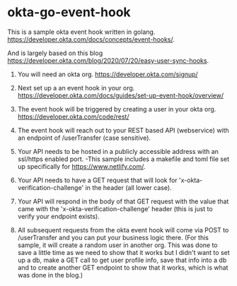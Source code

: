 # okta-go-event-hook

This is a sample okta event hook written in golang.  https://developer.okta.com/docs/concepts/event-hooks/.  

And is largely based on this blog https://developer.okta.com/blog/2020/07/20/easy-user-sync-hooks.

1) You will need an okta org.  https://developer.okta.com/signup/

2) Next set up a an event hook in your org. https://developer.okta.com/docs/guides/set-up-event-hook/overview/

3) The event hook will be triggered by creating a user in your okta org. https://developer.okta.com/code/rest/

5) The event hook will reach out to your REST based API (webservice) with an endpoint of /userTransfer (case sensitive).

6) Your API needs to be hosted in a publicly accessible address with an ssl/https enabled port. 
  -This sample includes a makefile and toml file set up specifically for https://www.netlify.com/.

7) Your API needs to have a GET request that will look for 'x-okta-verification-challenge' in the header (all lower case).

8) Your API will respond in the body of that GET request with the value that came with the 'x-okta-verification-challenge' header (this is just to verify your endpoint exists).

9) All subsequent requests from the okta event hook will come via POST to /userTransfer and you can put your business logic there.  (For this sample, it will create a random
user in another org.  This was done to save a little time as we need to show that it works but I didn't want to set up a db, make a GET call to get user profile info, save that info into a db and to create another GET endpoint to show that it works, which is what was done in the blog.) 

